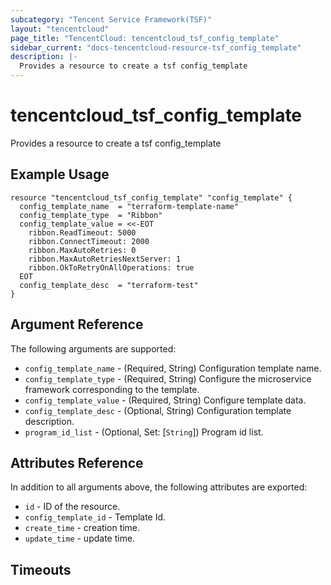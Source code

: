 ```yaml
---
subcategory: "Tencent Service Framework(TSF)"
layout: "tencentcloud"
page_title: "TencentCloud: tencentcloud_tsf_config_template"
sidebar_current: "docs-tencentcloud-resource-tsf_config_template"
description: |-
  Provides a resource to create a tsf config_template
---
```


# tencentcloud_tsf_config_template

Provides a resource to create a tsf config_template

## Example Usage

```hcl
resource "tencentcloud_tsf_config_template" "config_template" {
  config_template_name  = "terraform-template-name"
  config_template_type  = "Ribbon"
  config_template_value = <<-EOT
    ribbon.ReadTimeout: 5000
    ribbon.ConnectTimeout: 2000
    ribbon.MaxAutoRetries: 0
    ribbon.MaxAutoRetriesNextServer: 1
    ribbon.OkToRetryOnAllOperations: true
  EOT
  config_template_desc  = "terraform-test"
}
```

## Argument Reference

The following arguments are supported:

* `config_template_name` - (Required, String) Configuration template name.
* `config_template_type` - (Required, String) Configure the microservice framework corresponding to the template.
* `config_template_value` - (Required, String) Configure template data.
* `config_template_desc` - (Optional, String) Configuration template description.
* `program_id_list` - (Optional, Set: [`String`]) Program id list.

## Attributes Reference

In addition to all arguments above, the following attributes are exported:

* `id` - ID of the resource.
* `config_template_id` - Template Id.
* `create_time` - creation time.
* `update_time` - update time.


## Timeouts

<no value>


